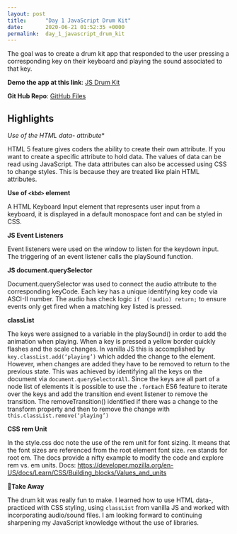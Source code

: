 ```yaml
---
layout: post
title:      "Day 1 JavaScript Drum Kit"
date:       2020-06-21 01:52:35 +0000
permalink:  day_1_javascript_drum_kit
---
```



The goal was to create a drum kit app that responded to the user pressing a corresponding key on their keyboard and playing the sound associated to that key.

**Demo the app at this link**: [JS Drum Kit](https://jsdrumkitapp.herokuapp.com/index.html)

**Git Hub Repo**: [GitHub Files](https://github.com/blitzparanoia/my-javascript30)

## Highlights

**Use of the HTML data-* attribute**

HTML 5 feature gives coders the ability to create their own attribute. If you want to create a specific attribute to hold data. The values of data can be read using JavaScript. The data attributes can also be accessed using CSS to change styles. This is because they are treated like plain HTML attributes.

**Use of `<kbd>` element**

A HTML Keyboard Input element that represents user input from a keyboard, it is displayed in a default monospace font and can be styled in CSS.

**JS Event Listeners**

Event listeners were used on the window to listen for the keydown input. The triggering of an event listener calls the playSound function.

**JS document.querySelector**

Document.querySelector was used to connect the audio attribute to the corresponding keyCode. Each key has a unique identifying key code via ASCI-II number. The audio has check logic `if  (!audio) return;` to ensure events only get fired when a matching key listed is pressed.

**classList**

The keys were assigned to a variable in the playSound() in order to add the animation when playing. When a key is pressed a yellow border quickly flashes and the scale changes. In vanilla JS this is accomplished by `key.classList.add(‘playing’)` which added the change to the element. However, when changes are added they have to be removed to return to the previous state. This was achieved by identifying all the keys on the document via `document.querySelectorAll`. Since the keys are all part of a node list of elements it is possible to use the `.forEach` ES6 feature to iterate over the keys and add the transition end event listener to remove the transition. The removeTransition() identified if there was a change to the transform property and then to remove the change with `this.classList.remove(‘playing’)`

**CSS rem Unit**

In the style.css doc note the use of the rem unit for font sizing. It means that the font sizes are referenced from the root element font size. `rem` stands for root em. The docs provide a nifty example to modify the code and explore rem vs. em units.
Docs: https://developer.mozilla.org/en-US/docs/Learn/CSS/Building_blocks/Values_and_units

**🥳Take Away**

The drum kit was really fun to make. I learned how to use HTML data-, practiced with CSS styling, using `classList` from vanilla JS and worked with incorporating audio/sound files. I am looking forward to continuing sharpening my JavaScript knowledge without the use of libraries. 

